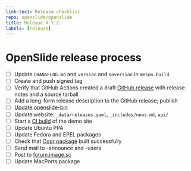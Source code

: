 ```yaml
---
link-text: Release checklist
repo: openslide/openslide
title: Release X.Y.Z
labels: [release]
---
```


# OpenSlide release process

- [ ] Update `CHANGELOG.md` and `version` and `soversion` in `meson.build`
- [ ] Create and push signed tag
- [ ] Verify that GitHub Actions created a draft [GitHub release](https://github.com/openslide/openslide/releases) with release notes and a source tarball
- [ ] Add a long-form release description to the GitHub release; publish
- [ ] [Update openslide-bin](https://github.com/openslide/openslide-bin/issues/new?labels=release&template=release.md)
- [ ] Update website: `_data/releases.yaml`, `_includes/news.md`, `api/`
- [ ] Start a [CI build](https://github.com/openslide/openslide.github.io/actions/workflows/retile.yml) of the demo site
- [ ] Update Ubuntu PPA
- [ ] Update Fedora and EPEL packages
- [ ] Check that [Copr package](https://copr.fedorainfracloud.org/coprs/g/openslide/openslide/builds/) built successfully
- [ ] Send mail to -announce and -users
- [ ] Post to [forum.image.sc](https://forum.image.sc/c/announcements/10)
- [ ] Update MacPorts package
